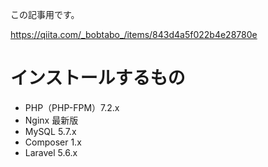 この記事用です。

https://qiita.com/_bobtabo_/items/843d4a5f022b4e28780e


# インストールするもの
* PHP（PHP-FPM）7.2.x
* Nginx 最新版
* MySQL 5.7.x
* Composer 1.x
* Laravel 5.6.x
